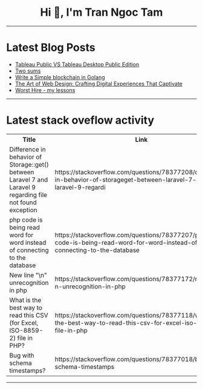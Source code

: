 <h1 align="center">Hi 👋, I'm Tran Ngoc Tam</h1>

---

# Latest Blog Posts 
<!-- BLOG-POST-LIST:START -->
- [Tableau Public VS Tableau Desktop Public Edition](https://dev.to/pizofreude/tableau-public-vs-tableau-desktop-public-edition-4e1o)
- [Two sums](https://dev.to/prashantrmishra/two-sums-4f1l)
- [Write a Simple blockchain in Golang](https://dev.to/santoshanand/write-a-simple-blockchain-in-golang-58mc)
- [The Art of Web Design: Crafting Digital Experiences That Captivate](https://dev.to/robertadler/the-art-of-web-design-crafting-digital-experiences-that-captivate-ohh)
- [Worst Hire - my lessons](https://dev.to/martinbaun/worst-hire-my-lessons-2icg)
<!-- BLOG-POST-LIST:END -->

---

# Latest stack oveflow activity
<table>
  <tr><th>Title</th><th>Link</th></tr>
  <!-- STACKOVERFLOW:START --><tr><td>Difference in behavior of Storage::get&lpar;&rpar; between Laravel 7 and Laravel 9 regarding file not found exception</td><td>https://stackoverflow.com/questions/78377208/difference-in-behavior-of-storageget-between-laravel-7-and-laravel-9-regardi</td></tr><tr><td>php code is being read word for word instead of connecting to the database</td><td>https://stackoverflow.com/questions/78377207/php-code-is-being-read-word-for-word-instead-of-connecting-to-the-database</td></tr><tr><td>New line &quot;\n&quot; unrecognition in php</td><td>https://stackoverflow.com/questions/78377172/new-line-n-unrecognition-in-php</td></tr><tr><td>What is the best way to read this CSV &lpar;for Excel, ISO-8859-2&rpar; file in PHP?</td><td>https://stackoverflow.com/questions/78377118/what-is-the-best-way-to-read-this-csv-for-excel-iso-8859-2-file-in-php</td></tr><tr><td>Bug with schema timestamps?</td><td>https://stackoverflow.com/questions/78377018/bug-with-schema-timestamps</td></tr><!-- STACKOVERFLOW:END -->
</table>

---


